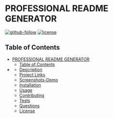  
  # PROFESSIONAL README GENERATOR

  [![github-follow](https://img.shields.io/github/followers/trishamasbate?label=Follow&logoColor=purple&style=social)](https://github.com/trishamasbate)
  [![license](https://img.shields.io/badge/License-MIT-brightgreen.svg)](https://choosealicense.com/licenses/mit/)

  ## Table of Contents
- [PROFESSIONAL README GENERATOR](#professional-readme-generator)
  - [Table of Contents](#table-of-contents)
- [](#)
  - [Description](#description)
  - [Project Links](#project-links)
  - [Screenshots-Demo](#screenshots-demo)
  - [Installation](#installation)
  - [Usage](#usage)
  - [Contributing](#contributing)
  - [Tests](#tests)
  - [Questions](#questions)
  - [License](#license)
  